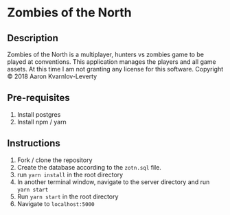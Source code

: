 # Zombies of the North

## Description
Zombies of the North is a multiplayer, hunters vs zombies game to be played at conventions. This application manages the players and all game assets. At this time I am not granting any license for this software. Copyright © 2018 Aaron Kvarnlov-Leverty

## Pre-requisites
1. Install postgres
2. Install npm / yarn
## Instructions
1. Fork / clone the repository
2. Create the database according to the `zotn.sql` file.
3. run `yarn install` in the root directory
4. In another terminal window, navigate to the server directory and run `yarn start`
5. Run `yarn start` in the root directory
6. Navigate to `localhost:5000`